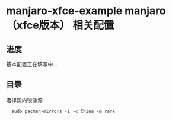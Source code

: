 # manjaro-xfce-example manjaro （xfce版本） 相关配置

## 进度
基本配置正在填写中...

## 目录
选择国内镜像源
~~~ 
  sudo pacman-mirrors -i -c China -m rank
~~~
